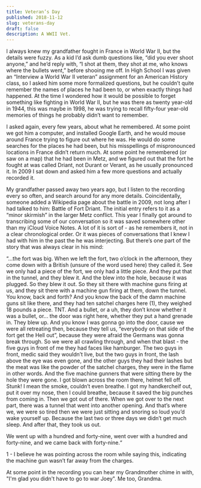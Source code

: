 ```yaml
---
title: Veteran’s Day
published: 2018-11-12
slug: veterans-day
draft: false
description: A WWII Vet.
---
```


I always knew my grandfather fought in France in World War II, but the details were fuzzy. As a kid I’d ask dumb questions like, “did you ever shoot anyone,” and he’d reply with, “I shot at them, they shot at me, who knows where the bullets went,” before shooing me off. In High School I was given an “Interview a World War II veteran” assignment for an American History class, so I asked him some more formalized questions, but he couldn’t quite remember the names of places he had been to, or when exactly things had happened. At the time I wondered how it would be possible to forget something like fighting in World War II, but he was there as twenty year-old in 1944, this was maybe in 1998, he was trying to recall fifty-four year-old memories of things he probably didn’t want to remember.

I asked again, every few years, about what he remembered. At some point we got him a computer, and installed Google Earth, and he would mouse around France trying to figure out where he was. He would do some searches for the places he had been, but his misspellings of mispronounced locations in France didn’t return much. At some point he remembered (or saw on a map) that he had been in Metz, and we figured out that the fort he fought at was called Driant, not Durant or Verant, as he usually pronounced it. In 2009 I sat down and asked him a few more questions and actually recorded it.

My grandfather passed away two years ago, but I listen to the recording every so often, and search around for any more details. Coincidentally, someone added a Wikipedia page about the battle in 2009, not long after I had talked to him: Battle of Fort Driant. The initial entry refers to it as a “minor skirmish” in the larger Metz conflict. This year I finally got around to transcribing some of our conversation so it was saved somewhere other than my iCloud Voice Notes. A lot of it is sort of - as he remembers it, not in a clear chronological order. Or it was pieces of conversations that I knew I had with him in the past the he was interjecting. But there’s one part of the story that was always clear in his mind:

“...the fort was big. When we left the fort, two o’clock in the afternoon, they come down with a British (unsure of the word used here) they called it. See we only had a piece of the fort, we only had a little piece. And they put that in the tunnel, and they blew it. And the blew into the hole, because it was plugged. So they blew it out. So they sit there with machine guns firing at us, and they sit there with a machine gun firing at them, down the tunnel. You know, back and forth? And you know the back of the damn machine guns sit like there, and they had ten satchel charges here (1), they weighed 18 pounds a piece. TNT. And a bullet, or a uh, they don’t know whether it was a bullet, or... the door was right here, whether they put a hand grenade in. They blew up. And you know I was gonna go into the door, cause we were all retreating then, because they tell us, “everybody on that side of the fort get the Hell out”, because they were afraid the Germans was gonna break through. So we were all crawling through, and when that blast - the five guys in front of me they had faces like hamburger. The two guys in front, medic said they wouldn’t live, but the two guys in front, the lash above the eye was even gone, and the other guys they had their lashes but the meat was like the powder of the satchel charges, they were in the flame in other words. And the five machine gunners that were sitting there by the hole they were gone. I got blown across the room there, helmet fell off. Stunk! I mean the smoke, couldn’t even breathe. I got my handkercheif out, put it over my nose, then I could breathe, because it saved the big punches from coming in. Then we got out of there. When we got over to the next part, there was a tunnel that went into another opening. And that’s where we, we were so tired then we were just sitting and snoring so loud you’d wake yourself up. Because the last two or three days we didn’t get much sleep. And after that, they took us out.

We went up with a hundred and forty-nine, went over with a hundred and forty-nine, and we came back with forty-nine.“

1 - I believe he was pointing across the room while saying this, indicating the machine gun wasn’t far away from the charges.

At some point in the recording you can hear my Grandmother chime in with, "I'm glad you didn't have to go to war Joey". Me too, Grandma.
